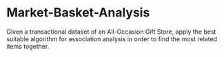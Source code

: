 # Market-Basket-Analysis
Given a transactional dataset of an All-Occasion Gift Store, apply the best suitable algorithm for association analysis in order to find the most related items together.
